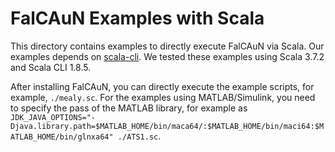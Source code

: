 FalCAuN Examples with Scala
============================

This directory contains examples to directly execute FalCAuN via Scala. Our examples depends on [scala-cli](https://scala-cli.virtuslab.org/). We tested these examples using Scala 3.7.2 and Scala CLI 1.8.5.

After installing FalCAuN, you can directly execute the example scripts, for example, `./mealy.sc`. For the examples using MATLAB/Simulink, you need to specify the pass of the MATLAB library, for example as `JDK_JAVA_OPTIONS="-Djava.library.path=$MATLAB_HOME/bin/maca64/:$MATLAB_HOME/bin/maci64:$MATLAB_HOME/bin/glnxa64" ./ATS1.sc`.
